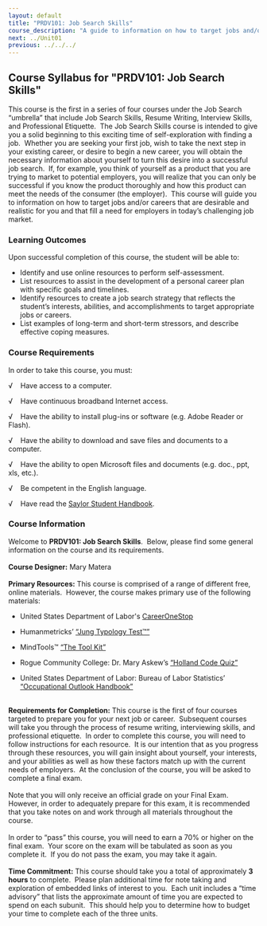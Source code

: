 ```yaml
---
layout: default
title: "PRDV101: Job Search Skills"
course_description: "A guide to information on how to target jobs and/or careers that are desirable and realistic for you and that fill a need for employers in today’s challenging job market."
next: ../Unit01
previous: ../../../
---
```

Course Syllabus for "PRDV101: Job Search Skills"
------------------------------------------------

This course is the first in a series of four courses under the Job
Search “umbrella” that include Job Search Skills, Resume Writing,
Interview Skills, and Professional Etiquette.  The Job Search Skills
course is intended to give you a solid beginning to this exciting time
of self-exploration with finding a job.  Whether you are seeking your
first job, wish to take the next step in your existing career, or desire
to begin a new career, you will obtain the necessary information about
yourself to turn this desire into a successful job search.  If, for
example, you think of yourself as a product that you are trying to
market to potential employers, you will realize that you can only be
successful if you know the product thoroughly and how this product can
meet the needs of the consumer (the employer).  This course will guide
you to information on how to target jobs and/or careers that are
desirable and realistic for you and that fill a need for employers in
today’s challenging job market.

### Learning Outcomes

Upon successful completion of this course, the student will be able to:

-   Identify and use online resources to perform self-assessment.
-   List resources to assist in the development of a personal career
    plan with specific goals and timelines.
-   Identify resources to create a job search strategy that reflects the
    student’s interests, abilities, and accomplishments to target
    appropriate jobs or careers.
-   List examples of long-term and short-term stressors, and describe
    effective coping measures.

### Course Requirements

In order to take this course, you must:  
  
 √    Have access to a computer.  
  
 √    Have continuous broadband Internet access.  
  
 √    Have the ability to install plug-ins or software (e.g. Adobe
Reader or Flash).  
  
 √    Have the ability to download and save files and documents to a
computer.  
  
 √    Have the ability to open Microsoft files and documents (e.g. doc.,
ppt, xls, etc.).  
  
 √    Be competent in the English language.  
  
 √    Have read the [Saylor Student
Handbook](http://www.saylor.org/site/wp-content/uploads/2012/05/Saylor-StudentHandbook.pdf).  

### Course Information

Welcome to **PRDV101: Job Search Skills**.  Below, please find some
general information on the course and its requirements.  
    
 **Course Designer:** Mary Matera  
    
 **Primary Resources:** This course is comprised of a range of different
free, online materials.  However, the course makes primary use of the
following materials:  

-   United States Department of
    Labor's [CareerOneStop](http://www.careeronestop.org/ReEmployment/)

<!-- -->

-   Humanmetricks’ [“Jung Typology
    Test™”](http://www.humanmetrics.com/cgi-win/JungType.htm)

<!-- -->

-   MindTools™ [“The Tool
    Kit”](http://www.mindtools.com/fulltoolkit.htm)

<!-- -->

-   Rogue Community College: Dr. Mary Askew’s [“Holland Code
    Quiz”](http://www.roguecc.edu/Counseling/HollandCodes/)

<!-- -->

-   United States Department of Labor: Bureau of Labor Statistics’
    [“Occupational Outlook Handbook”](http://www.bls.gov/ooh/)

   
 **Requirements for Completion:** This course is the first of four
courses targeted to prepare you for your next job or career.  Subsequent
courses will take you through the process of resume writing,
interviewing skills, and professional etiquette.  In order to complete
this course, you will need to follow instructions for each resource.  It
is our intention that as you progress through these resources, you will
gain insight about yourself, your interests, and your abilities as well
as how these factors match up with the current needs of employers.  At
the conclusion of the course, you will be asked to complete a final
exam.   
    
 Note that you will only receive an official grade on your Final Exam. 
However, in order to adequately prepare for this exam, it is recommended
that you take notes on and work through all materials throughout the
course.  
    
 In order to “pass” this course, you will need to earn a 70% or higher
on the final exam.  Your score on the exam will be tabulated as soon as
you complete it.  If you do not pass the exam, you may take it again.  
    
 **Time Commitment:** This course should take you a total of
approximately **3 hours** to complete.  Please plan additional time for
note taking and exploration of embedded links of interest to you.  Each
unit includes a “time advisory” that lists the approximate amount of
time you are expected to spend on each subunit.  This should help you to
determine how to budget your time to complete each of the three units.  
    

